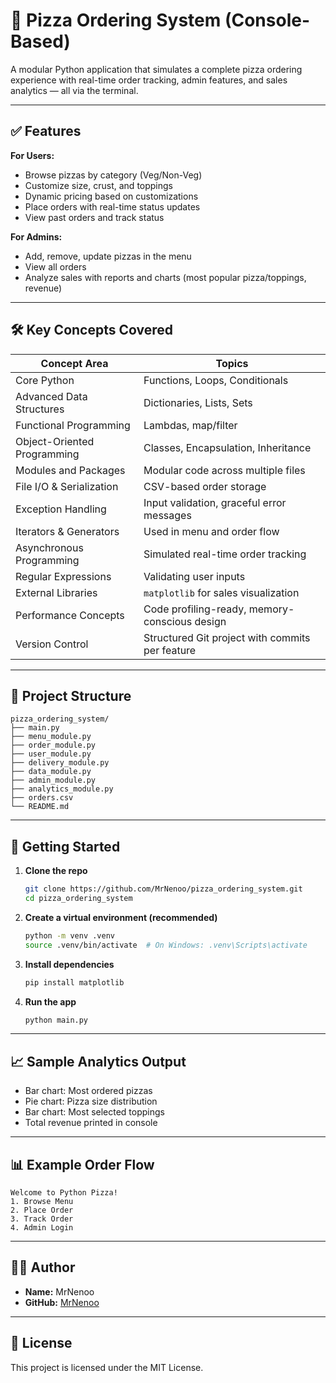 # 🍕 Pizza Ordering System (Console-Based)

A modular Python application that simulates a complete pizza ordering experience with real-time order tracking, admin features, and sales analytics — all via the terminal.

---

## ✅ Features

**For Users:**
- Browse pizzas by category (Veg/Non-Veg)
- Customize size, crust, and toppings
- Dynamic pricing based on customizations
- Place orders with real-time status updates
- View past orders and track status

**For Admins:**
- Add, remove, update pizzas in the menu
- View all orders
- Analyze sales with reports and charts (most popular pizza/toppings, revenue)

---

## 🛠️ Key Concepts Covered

| Concept Area | Topics |
|--------------|--------|
| Core Python | Functions, Loops, Conditionals |
| Advanced Data Structures | Dictionaries, Lists, Sets |
| Functional Programming | Lambdas, map/filter |
| Object-Oriented Programming | Classes, Encapsulation, Inheritance |
| Modules and Packages | Modular code across multiple files |
| File I/O & Serialization | CSV-based order storage |
| Exception Handling | Input validation, graceful error messages |
| Iterators & Generators | Used in menu and order flow |
| Asynchronous Programming | Simulated real-time order tracking |
| Regular Expressions | Validating user inputs |
| External Libraries | `matplotlib` for sales visualization |
| Performance Concepts | Code profiling-ready, memory-conscious design |
| Version Control | Structured Git project with commits per feature |

---

## 📂 Project Structure

```
pizza_ordering_system/
├── main.py
├── menu_module.py
├── order_module.py
├── user_module.py
├── delivery_module.py
├── data_module.py
├── admin_module.py
├── analytics_module.py
├── orders.csv
└── README.md
```

---

## 🚀 Getting Started

1. **Clone the repo**
   ```bash
   git clone https://github.com/MrNenoo/pizza_ordering_system.git
   cd pizza_ordering_system
   ```

2. **Create a virtual environment (recommended)**
   ```bash
   python -m venv .venv
   source .venv/bin/activate  # On Windows: .venv\Scripts\activate
   ```

3. **Install dependencies**
   ```bash
   pip install matplotlib
   ```

4. **Run the app**
   ```bash
   python main.py
   ```

---

## 📈 Sample Analytics Output

- Bar chart: Most ordered pizzas
- Pie chart: Pizza size distribution
- Bar chart: Most selected toppings
- Total revenue printed in console

---

## 📊 Example Order Flow

```
Welcome to Python Pizza!
1. Browse Menu
2. Place Order
3. Track Order
4. Admin Login
```

---

## 👨‍💻 Author

- **Name:** MrNenoo  
- **GitHub:** [MrNenoo](https://github.com/MrNenoo)

---

## 📘 License

This project is licensed under the MIT License.
